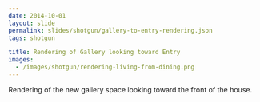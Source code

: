 ```yaml
---
date: 2014-10-01
layout: slide
permalink: slides/shotgun/gallery-to-entry-rendering.json
tags: shotgun

title: Rendering of Gallery looking toward Entry
images:
  - /images/shotgun/rendering-living-from-dining.png
---
```

Rendering of the new gallery space looking toward the front of the house.